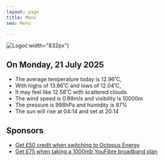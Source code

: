 ```yaml
---
layout: page
title: Menu
seo: Menu

---
```


![Logo](/images/logo.jpg){:width="832px"}

<!-- weather_marker starts -->
## On Monday, 21 July 2025

- The average temperature today is 12.96˚C,
- With highs of 13.86˚C and lows of 12.04˚C,
- It may feel like 12.58˚C with scattered clouds
- The wind speed is 0.89m/s and visibility is 10000m
- The pressure is 998hPa and humidity is 87%
- The sun will rise at 04:14 and set at 20:14

<!-- weather_marker ends -->

## Sponsors

- [Get £50 credit when switching to Octopus Energy](https://bit.ly/3oD1nnS)
- [Get £75 when taking a 1000mb YouFibre broadband plan](https://aklam.io/91zWhU?)
